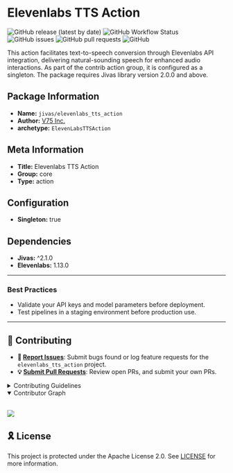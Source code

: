 # Elevenlabs TTS Action

![GitHub release (latest by date)](https://img.shields.io/github/v/release/TrueSelph/elevenlabs_tts_action)
![GitHub Workflow Status](https://img.shields.io/github/actions/workflow/status/TrueSelph/elevenlabs_tts_action/test-elevenlabs_tts_action.yaml)
![GitHub issues](https://img.shields.io/github/issues/TrueSelph/elevenlabs_tts_action)
![GitHub pull requests](https://img.shields.io/github/issues-pr/TrueSelph/elevenlabs_tts_action)
![GitHub](https://img.shields.io/github/license/TrueSelph/elevenlabs_tts_action)

This action facilitates text-to-speech conversion through Elevenlabs API integration, delivering natural-sounding speech for enhanced audio interactions. As part of the contrib action group, it is configured as a singleton. The package requires Jivas library version 2.0.0 and above.

## Package Information

- **Name:** `jivas/elevenlabs_tts_action`
- **Author:** [V75 Inc.](https://v75inc.com/)
- **archetype:** `ElevenLabsTTSAction`

## Meta Information

- **Title:** Elevenlabs TTS Action
- **Group:** core
- **Type:** action

## Configuration

- **Singleton:** true

## Dependencies
- **Jivas:** ^2.1.0
- **Elevenlabs:** 1.13.0

---

### Best Practices
- Validate your API keys and model parameters before deployment.
- Test pipelines in a staging environment before production use.

---

## 🔰 Contributing

- **🐛 [Report Issues](https://github.com/TrueSelph/elevenlabs_tts_action/issues)**: Submit bugs found or log feature requests for the `elevenlabs_tts_action` project.
- **💡 [Submit Pull Requests](https://github.com/TrueSelph/elevenlabs_tts_action/blob/main/CONTRIBUTING.md)**: Review open PRs, and submit your own PRs.

<details closed>
<summary>Contributing Guidelines</summary>

1. **Fork the Repository**: Start by forking the project repository to your GitHub account.
2. **Clone Locally**: Clone the forked repository to your local machine using a git client.
   ```sh
   git clone https://github.com/TrueSelph/elevenlabs_tts_action
   ```
3. **Create a New Branch**: Always work on a new branch, giving it a descriptive name.
   ```sh
   git checkout -b new-feature-x
   ```
4. **Make Your Changes**: Develop and test your changes locally.
5. **Commit Your Changes**: Commit with a clear message describing your updates.
   ```sh
   git commit -m 'Implemented new feature x.'
   ```
6. **Push to GitHub**: Push the changes to your forked repository.
   ```sh
   git push origin new-feature-x
   ```
7. **Submit a Pull Request**: Create a PR against the original project repository. Clearly describe the changes and their motivations.
8. **Review**: Once your PR is reviewed and approved, it will be merged into the main branch. Congratulations on your contribution!
</details>

<details open>
<summary>Contributor Graph</summary>
<br>
<p align="left">
    <a href="https://github.com/TrueSelph/elevenlabs_tts_action/graphs/contributors">
        <img src="https://contrib.rocks/image?repo=TrueSelph/elevenlabs_tts_action" />
   </a>
</p>
</details>

## 🎗 License

This project is protected under the Apache License 2.0. See [LICENSE](../LICENSE) for more information.
